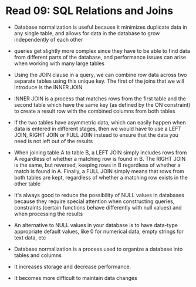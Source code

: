 # Read 09: SQL Relations and Joins
* Database normalization is useful because it minimizes duplicate data in any single table, and allows for data in the database to grow independently of each other
* queries get slightly more complex since they have to be able to find data from different parts of the database, and performance issues can arise when working with many large tables
* Using the JOIN clause in a query, we can combine row data across two separate tables using this unique key. The first of the joins that we will introduce is the INNER JOIN
* INNER JOIN is a process that matches rows from the first table and the second table which have the same key (as defined by the ON constraint) to create a result row with the combined columns from both tables
* If the two tables have asymmetric data, which can easily happen when data is entered in different stages, then we would have to use a LEFT JOIN, RIGHT JOIN or FULL JOIN instead to ensure that the data you need is not left out of the results
* When joining table A to table B, a LEFT JOIN simply includes rows from A regardless of whether a matching row is found in B. The RIGHT JOIN is the same, but reversed, keeping rows in B regardless of whether a match is found in A. Finally, a FULL JOIN simply means that rows from both tables are kept, regardless of whether a matching row exists in the other table
* It's always good to reduce the possibility of NULL values in databases because they require special attention when constructing queries, constraints (certain functions behave differently with null values) and when processing the results
* An alternative to NULL values in your database is to have data-type appropriate default values, like 0 for numerical data, empty strings for text data, etc

* Database normalization is a process used to organize a database into tables and columns
* It increases storage and decrease performance.
* It becomes more difficult to maintain data changes